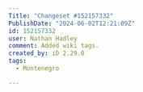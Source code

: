 ```yaml
---
Title: "Changeset #152157332"
PublishDate: "2024-06-02T12:21:09Z"
id: 152157332
user: Nathan Hadley
comment: Added wiki tags.
created_by: iD 2.29.0
tags:
  - Montenegro

---
```

